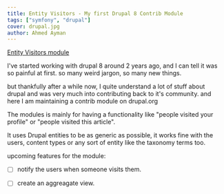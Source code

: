 ```yaml
---
title: Entity Visitors - My first Drupal 8 Contrib Module
tags: ["symfony", "drupal"]
cover: drupal.jpg
author: Ahmed Ayman
---
```


[Entity Visitors module](https://www.drupal.org/project/entity_vistors)

<re-img src="drupal.jpg"></re-img>

I've started working with drupal 8 around 2 years ago, and I can tell it was so painful at first.
so many weird jargon, so many new things.

but thankfully after a while now, I quite understand a lot of stuff about drupal and was very much into contributing
back to it's community. and here I am maintaining a contrib module on drupal.org

The modules is mainly for having a functionality like "people visited your profile" or "people visited this article".

It uses Drupal entities to be as generic as possible, it works fine with the users, content types or any sort of entity
like the taxonomy terms too.


upcoming features for the module:

- [ ] notify the users when someone visits them.
- [ ] create an aggreagate view.


